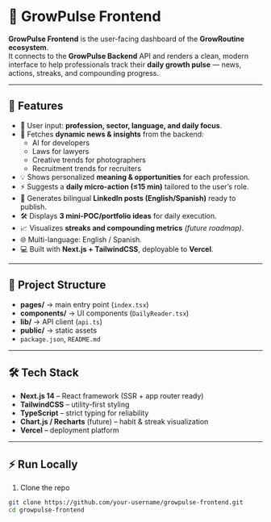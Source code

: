 # 🌱 GrowPulse Frontend

**GrowPulse Frontend** is the user-facing dashboard of the **GrowRoutine ecosystem**.  
It connects to the **GrowPulse Backend** API and renders a clean, modern interface to help professionals track their **daily growth pulse** — news, actions, streaks, and compounding progress.

---

## 🚀 Features
- 🎯 User input: **profession, sector, language, and daily focus**.
- 📰 Fetches **dynamic news & insights** from the backend:
  - AI for developers
  - Laws for lawyers
  - Creative trends for photographers
  - Recruitment trends for recruiters  
- 💡 Shows personalized **meaning & opportunities** for each profession.
- ⚡ Suggests a **daily micro-action (≤15 min)** tailored to the user’s role.
- 🔗 Generates bilingual **LinkedIn posts (English/Spanish)** ready to publish.
- 🛠️ Displays **3 mini-POC/portfolio ideas** for daily execution.
- 📈 Visualizes **streaks and compounding metrics** *(future roadmap)*.
- 🌐 Multi-language: English / Spanish.
- 💻 Built with **Next.js + TailwindCSS**, deployable to **Vercel**.

---

## 📂 Project Structure
- **pages/** → main entry point (`index.tsx`)  
- **components/** → UI components (`DailyReader.tsx`)  
- **lib/** → API client (`api.ts`)  
- **public/** → static assets  
- `package.json`, `README.md`  

---

## 🛠️ Tech Stack
- **Next.js 14** – React framework (SSR + app router ready)  
- **TailwindCSS** – utility-first styling  
- **TypeScript** – strict typing for reliability  
- **Chart.js / Recharts** (future) – habit & streak visualization  
- **Vercel** – deployment platform  

---

## ⚡ Run Locally

1. Clone the repo
```bash
git clone https://github.com/your-username/growpulse-frontend.git
cd growpulse-frontend
